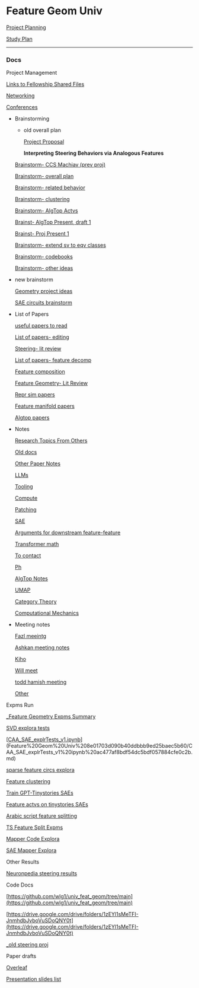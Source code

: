 # Feature Geom Univ

[Project Planning](Feature%20Geom%20Univ%208e01703d090b40ddbbb9ed25baec5b60/Project%20Planning%20b4b05f73d85e409f8409b209e44ed692.md)

[Study Plan](Feature%20Geom%20Univ%208e01703d090b40ddbbb9ed25baec5b60/Study%20Plan%20fbd78b22eebb4aceaa9131641767f17a.md)

---

### Docs

Project Management

[Links to Fellowship Shared Files](Feature%20Geom%20Univ%208e01703d090b40ddbbb9ed25baec5b60/Links%20to%20Fellowship%20Shared%20Files%207210eabe5bac45a0adee1dd6f1d92cd9.md)

[Networking ](Feature%20Geom%20Univ%208e01703d090b40ddbbb9ed25baec5b60/Networking%205eb6990dfeee475b920112de369de0ab.md)

[Conferences](Feature%20Geom%20Univ%208e01703d090b40ddbbb9ed25baec5b60/Conferences%20ed505f1b06fb4f6995c1d12b2039134a.md)

- Brainstorming
    - old overall plan
        
        [Project Proposal](Feature%20Geom%20Univ%208e01703d090b40ddbbb9ed25baec5b60/Project%20Proposal%20f68a82cc910f4a7c98cafbcb52b07fa5.md)
        
        **Interpreting Steering Behaviors via Analogous Features**
        
    
    [Brainstorm- CCS Machiav (prev proj)](Feature%20Geom%20Univ%208e01703d090b40ddbbb9ed25baec5b60/Brainstorm-%20CCS%20Machiav%20(prev%20proj)%20b1c8459c616d4bc283b13e861d6bcf11.md)
    
    [Brainstorm- overall plan](Feature%20Geom%20Univ%208e01703d090b40ddbbb9ed25baec5b60/Brainstorm-%20overall%20plan%203a744a26102b4540b17c43889353d0eb.md)
    
    [Brainstorm- related behavior](Feature%20Geom%20Univ%208e01703d090b40ddbbb9ed25baec5b60/Brainstorm-%20related%20behavior%20588d73c1315d48e3bb7db26038712fd8.md)
    
    [Brainstorm- clustering](Feature%20Geom%20Univ%208e01703d090b40ddbbb9ed25baec5b60/Brainstorm-%20clustering%20e797fe5dfcd941c4b9d289d237cc5337.md)
    
    [Brainstorm- AlgTop Actvs ](Feature%20Geom%20Univ%208e01703d090b40ddbbb9ed25baec5b60/Brainstorm-%20AlgTop%20Actvs%20f2894d4bd51247a88c0de5251754dc31.md)
    
    [Brainst- AlgTop Present, draft 1](Feature%20Geom%20Univ%208e01703d090b40ddbbb9ed25baec5b60/Brainst-%20AlgTop%20Present,%20draft%201%206e9000b30efc4c09ad0dd28f05dbfba7.md)
    
    [Brainst- Proj Present 1](Feature%20Geom%20Univ%208e01703d090b40ddbbb9ed25baec5b60/Brainst-%20Proj%20Present%201%202383a603b271491c84199a41da57b600.md)
    
    [Brainstorm- extend sv to eqv classes](Feature%20Geom%20Univ%208e01703d090b40ddbbb9ed25baec5b60/Brainstorm-%20extend%20sv%20to%20eqv%20classes%20e8e8d62ec04a43e78d6df5b52ab6020d.md)
    
    [Brainstorm- codebooks](Feature%20Geom%20Univ%208e01703d090b40ddbbb9ed25baec5b60/Brainstorm-%20codebooks%20c0ba9bfc62974a7bbfe405b0b4a5eb81.md)
    
    [Brainstorm- other ideas](Feature%20Geom%20Univ%208e01703d090b40ddbbb9ed25baec5b60/Brainstorm-%20other%20ideas%20d3f05b98dbc24ff69f05b90dd363df99.md)
    
- new brainstorm
    
    [Geometry project ideas](Feature%20Geom%20Univ%208e01703d090b40ddbbb9ed25baec5b60/Geometry%20project%20ideas%20eb549c97d93548fc97e75e83fcba87a8.md)
    
    [SAE circuits brainstorm](Feature%20Geom%20Univ%208e01703d090b40ddbbb9ed25baec5b60/SAE%20circuits%20brainstorm%20bbdf5ded4da24855b11d0e706f19f097.md)
    

- List of Papers
    
    [useful papers to read](Feature%20Geom%20Univ%208e01703d090b40ddbbb9ed25baec5b60/useful%20papers%20to%20read%206bc4d86682c94eddb7be4de174ef0e5a.md)
    
    [List of papers- editing](Feature%20Geom%20Univ%208e01703d090b40ddbbb9ed25baec5b60/List%20of%20papers-%20editing%20181d76b6c388423fb92298bd4e478d8b.md)
    
    [Steering- lit review](Feature%20Geom%20Univ%208e01703d090b40ddbbb9ed25baec5b60/Steering-%20lit%20review%206527215dd18f451eb430acd650280fdf.md)
    
    [List of papers- feature decomp](Feature%20Geom%20Univ%208e01703d090b40ddbbb9ed25baec5b60/List%20of%20papers-%20feature%20decomp%20f3a180818cb44216b865f11272a96c7b.md)
    
    [Feature composition](Feature%20Geom%20Univ%208e01703d090b40ddbbb9ed25baec5b60/Feature%20composition%201d02c6bc5b894d819147b08e06ca53b5.md)
    
    [Feature Geometry- Lit Review](Feature%20Geom%20Univ%208e01703d090b40ddbbb9ed25baec5b60/Feature%20Geometry-%20Lit%20Review%20384f2f70a32245a7a9aa5b1481cd85ab.md)
    
    [Repr sim papers](Feature%20Geom%20Univ%208e01703d090b40ddbbb9ed25baec5b60/Repr%20sim%20papers%20f1e073e6e4124d3ba7b6929d92cee13d.md)
    
    [Feature manifold papers](Feature%20Geom%20Univ%208e01703d090b40ddbbb9ed25baec5b60/Feature%20manifold%20papers%20722de0b743c34f82b13a975f7c6b143e.md)
    
    [Algtop papers](Feature%20Geom%20Univ%208e01703d090b40ddbbb9ed25baec5b60/Algtop%20papers%209802f75186334cf7a856ffc971fd3b40.md)
    

- Notes
    
    [Research Topics From Others](Feature%20Geom%20Univ%208e01703d090b40ddbbb9ed25baec5b60/Research%20Topics%20From%20Others%20ecebedc382474954b3d0c850f82a784c.md)
    
    [Old docs](Feature%20Geom%20Univ%208e01703d090b40ddbbb9ed25baec5b60/Old%20docs%201a3cbae85bf64adf94fee4aade63548b.md)
    
    [Other Paper Notes](Feature%20Geom%20Univ%208e01703d090b40ddbbb9ed25baec5b60/Other%20Paper%20Notes%206602b9ac787d415a8c3d9d5df33b5d3c.md)
    
    [LLMs](Feature%20Geom%20Univ%208e01703d090b40ddbbb9ed25baec5b60/LLMs%20be7ba697b12244f39c181f24a0204eca.md)
    
    [Tooling](Feature%20Geom%20Univ%208e01703d090b40ddbbb9ed25baec5b60/Tooling%20c8d74298b261420eb5a689cd8b6b8f28.md)
    
    [Compute](Feature%20Geom%20Univ%208e01703d090b40ddbbb9ed25baec5b60/Compute%20e3182612433a4299b4035d5359548fa4.md)
    
    [Patching](Feature%20Geom%20Univ%208e01703d090b40ddbbb9ed25baec5b60/Patching%20c56dd40648f24f1c9095c38f63d50333.md)
    
    [SAE](Feature%20Geom%20Univ%208e01703d090b40ddbbb9ed25baec5b60/SAE%206b08b4ad57a342bf9393d2ef0fa31c6b.md)
    
    [Arguments for downstream feature-feature](Feature%20Geom%20Univ%208e01703d090b40ddbbb9ed25baec5b60/Arguments%20for%20downstream%20feature-feature%2081c8f79449d94debaa2314ba833b6e51.md)
    
    [Transformer math](Feature%20Geom%20Univ%208e01703d090b40ddbbb9ed25baec5b60/Transformer%20math%20c2362672e8be426094977e5a859a8b37.md)
    
    [To contact](Feature%20Geom%20Univ%208e01703d090b40ddbbb9ed25baec5b60/To%20contact%20d2c2ad3dcb8845f9917c6d5b0fba82cf.md)
    
    [Ph](Feature%20Geom%20Univ%208e01703d090b40ddbbb9ed25baec5b60/Ph%20beb3009d457e4c89b1d2dff981c07f39.md)
    
    [AlgTop Notes](Feature%20Geom%20Univ%208e01703d090b40ddbbb9ed25baec5b60/AlgTop%20Notes%209dda4810e41c4eaf91002696758eb4a3.md)
    
    [UMAP](Feature%20Geom%20Univ%208e01703d090b40ddbbb9ed25baec5b60/UMAP%206019e8cd74ca4abebc143f9f13760055.md)
    
    [Category Theory](Feature%20Geom%20Univ%208e01703d090b40ddbbb9ed25baec5b60/Category%20Theory%205b66977cb4c14102a0507ef2951ff993.md)
    
    [Computational Mechanics](Feature%20Geom%20Univ%208e01703d090b40ddbbb9ed25baec5b60/Computational%20Mechanics%20658e1faa4e114df99df04eb379bbbf89.md)
    

- Meeting notes
    
    [Fazl meeintg](Feature%20Geom%20Univ%208e01703d090b40ddbbb9ed25baec5b60/Fazl%20meeintg%20fb1fec5aea894f4aa13ec302d8c6a66f.md)
    
    [Ashkan meeting notes](Feature%20Geom%20Univ%208e01703d090b40ddbbb9ed25baec5b60/Ashkan%20meeting%20notes%20cf47680d80a04812ac616fd4597e9e09.md)
    
    [Kiho](Feature%20Geom%20Univ%208e01703d090b40ddbbb9ed25baec5b60/Kiho%20e23ba8681d5d4f0688740c8974f03758.md)
    
    [Will meet](Feature%20Geom%20Univ%208e01703d090b40ddbbb9ed25baec5b60/Will%20meet%20c258bd9c464d453a90a6c7110cece677.md)
    
    [todd hamish meeting](Feature%20Geom%20Univ%208e01703d090b40ddbbb9ed25baec5b60/todd%20hamish%20meeting%20817a3cdd501f431796470ff8499988c6.md)
    
    [Other](Feature%20Geom%20Univ%208e01703d090b40ddbbb9ed25baec5b60/Other%206947335eb16642f6b622b39a26e1ccff.md)
    

Expms Run

[_Feature Geometry Expms Summary](Feature%20Geom%20Univ%208e01703d090b40ddbbb9ed25baec5b60/_Feature%20Geometry%20Expms%20Summary%201beb35705e5c47cd89c1c6b7908094c0.md)

[SVD explora tests](Feature%20Geom%20Univ%208e01703d090b40ddbbb9ed25baec5b60/SVD%20explora%20tests%20e685dd8723454c0fbaed4e0d19478fd9.md)

[[CAA_SAE_explrTests_v1.ipynb](https://colab.research.google.com/drive/1rv8d3VJBSLxtSbFGq1809VZB1BGPGiZe)](Feature%20Geom%20Univ%208e01703d090b40ddbbb9ed25baec5b60/CAA_SAE_explrTests_v1%20ipynb%20ac477af8bdf54dc5bdf057884cfe0c2b.md)

[sparse feature circs explora](Feature%20Geom%20Univ%208e01703d090b40ddbbb9ed25baec5b60/sparse%20feature%20circs%20explora%2000b39c6ce28e41f991fb17801204ec9d.md)

[Feature clustering](Feature%20Geom%20Univ%208e01703d090b40ddbbb9ed25baec5b60/Feature%20clustering%207ca3486abbae499b88169916fd33b8df.md)

[Train GPT-Tinystories SAEs](Feature%20Geom%20Univ%208e01703d090b40ddbbb9ed25baec5b60/Train%20GPT-Tinystories%20SAEs%20abef355b40764a00a733b84513bda85b.md)

[Feature actvs on tinystories SAEs](Feature%20Geom%20Univ%208e01703d090b40ddbbb9ed25baec5b60/Feature%20actvs%20on%20tinystories%20SAEs%208688850817e34618b8d9347574d66397.md)

[Arabic script feature splitting](Feature%20Geom%20Univ%208e01703d090b40ddbbb9ed25baec5b60/Arabic%20script%20feature%20splitting%20776f6c550d954080824fcc18a0fcac16.md)

[TS Feature Split Expms](Feature%20Geom%20Univ%208e01703d090b40ddbbb9ed25baec5b60/TS%20Feature%20Split%20Expms%2047b1224c6561451ca1ddd9fd26293517.md)

[Mapper Code Explora](Feature%20Geom%20Univ%208e01703d090b40ddbbb9ed25baec5b60/Mapper%20Code%20Explora%20880f6e49fb09483f94155492009bd222.md)

[SAE Mapper Explora](Feature%20Geom%20Univ%208e01703d090b40ddbbb9ed25baec5b60/SAE%20Mapper%20Explora%2025727d275b3b4da1bd2f67d2a0c30632.md)

Other Results

[Neuronpedia steering results](Feature%20Geom%20Univ%208e01703d090b40ddbbb9ed25baec5b60/Neuronpedia%20steering%20results%20cef112a3d4444447ba4877a6da196737.md)

Code Docs

[https://github.com/wlg1/univ_feat_geom/tree/main](https://github.com/wlg1/univ_feat_geom/tree/main)

[https://drive.google.com/drive/folders/1zEYl1sMeTFI-JnmhdbJvboVuSDoQNY0t](https://drive.google.com/drive/folders/1zEYl1sMeTFI-JnmhdbJvboVuSDoQNY0t)

[_old steering proj](Feature%20Geom%20Univ%208e01703d090b40ddbbb9ed25baec5b60/_old%20steering%20proj%2064dc4fa6c87347789d031450c458d421.md)

Paper drafts

[Overleaf](Feature%20Geom%20Univ%208e01703d090b40ddbbb9ed25baec5b60/Overleaf%20a6f4585826814c95967616ded67d1efc.md)

[Presentation slides list](Feature%20Geom%20Univ%208e01703d090b40ddbbb9ed25baec5b60/Presentation%20slides%20list%20cdd12833e42f46bfb6dc8bb59ec39fe1.md)